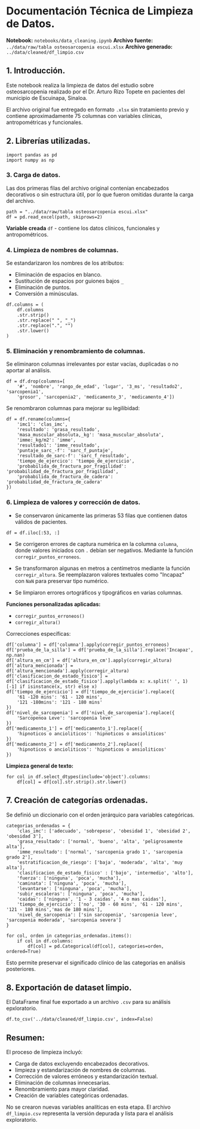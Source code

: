 # Documentación Técnica de Limpieza de Datos.

**Notebook:** `notebooks/data_cleaning.ipynb`
**Archivo fuente:** `../data/raw/tabla osteosarcopenia escui.xlsx`
**Archivo generado:** `../data/cleaned/df_limpio.csv`

## 1. Introducción.

Este notebook realiza la limpieza de datos del estudio sobre osteosarcopenia realizado por el Dr. Arturo Rizo Topete en pacientes del municipio de Escuinapa, Sinaloa. 

El archivo original fue entregado en formato `.xlsx` sin tratamiento previo y contiene aproximadamente 75 columnas con variables clínicas, antropométricas y funcionales.


## 2. Librerías utilizadas.
````
import pandas as pd
import numpy as np
````

### 3. Carga de datos.
Las dos primeras filas del archivo original contenían encabezados decorativos o sin estructura útil, por lo que fueron omitidas durante la carga del archivo.
````
path = "../data/raw/tabla osteosarcopenia escui.xlsx"
df = pd.read_excel(path, skiprows=2)
````
**Variable creada** `df` - contiene los datos clínicos, funcionales y antropométricos.

### 4. Limpieza de nombres de columnas.
Se estandarizaron los nombres de los atributos:
* Eliminación de espacios en blanco.
* Sustitución de espacios por guiones bajos `_`
* Eliminación de puntos.
* Conversión a minúsculas.

````
df.columns = (
    df.columns
    .str.strip()
    .str.replace(" ", "_")
    .str.replace(".", "")
    .str.lower()
)
````

### 5. Eliminación y renombramiento de columnas.
Se eliminaron columnas irrelevantes por estar vacías, duplicadas o no aportar al análisis.
````
df = df.drop(columns=[
    '#', 'nombre', 'rango_de_edad', 'lugar', '3_ms', 'resultado2', 'sarcopenia1',
    'grosor', 'sarcopenia2', 'medicamento_3', 'medicamento_4'])
````

Se renombraron columnas para mejorar su legilibidad:
````
df = df.rename(columns={
    'imc1': 'clas_imc',
    'resultado': 'grasa_resultado',
    'masa_muscular_absoluta,_kg': 'masa_muscular_absoluta',
    'imme:_kg/m2': 'imme',
    'resultado1': 'imme_resultado',
    'puntaje_sarc_-f': 'sarc_f_puntaje',
    'resultado_de_sarc-f': 'sarc_f_resultado',
    'tiempo_de_ejercico': 'tiempo_de_ejercicio',
    'probabilida_de_fractura_por_fragilidad': 'probabilidad_de_fractura_por_fragilidad',
    'probabilida_de_fractura_de_cadera': 'probabilidad_de_fractura_de_cadera'
})
````

### 6. Limpieza de valores y corrección de datos.
* Se conservaron únicamente las primeras 53 filas que contienen datos válidos de pacientes.
````
df = df.iloc[:53, :]
````
* Se corrigeron errores de captura numérica en la columna `columna`, donde valores iniciados con `.` debían ser negativos. Mediante la función `corregir_puntos_erroneos`.

* Se transformaron algunas en metros a centímetros mediante la función `corregir_altura`.
Se reemplazaron valores textuales como "Incapaz" con `NaN` para preservar tipo numérico.
* Se limpiaron errores ortográficos y tipográficos en varias columnas.

**Funciones personalizadas aplicadas:**
* `corregir_puntos_erroneos()`
* `corregir_altura()`

Correcciones específicas:
````
df['columna'] = df['columna'].apply(corregir_puntos_erroneos)
df['prueba_de_la_silla'] = df['prueba_de_la_silla'].replace('Incapaz', np.nan)
df['altura_en_cm'] = df['altura_en_cm'].apply(corregir_altura)
df['altura_mencionada'] = df['altura_mencionada'].apply(corregir_altura)
df['clasificacion_de_estado_fisico'] = df['clasificacion_de_estado_fisico'].apply(lambda x: x.split(' ', 1)[-1] if isinstance(x, str) else x)
df['tiempo_de_ejercicio'] = df['tiempo_de_ejercicio'].replace({
    '61 -120 mins': '61 - 120 mins',
    '121 -180mins': '121 - 180 mins'
})
df['nivel_de_sarcopenia'] = df['nivel_de_sarcopenia'].replace({
    'Sarcopenoa Leve': 'sarcopenia leve'
})
df['medicamento_1'] = df['medicamento_1'].replace({
    'hipnoticos o ancioliticos': 'hipnoticos o ansioliticos'
})
df['medicamento_2'] = df['medicamento_2'].replace({
    'hipnoticos o ancioliticos': 'hipnoticos o ansioliticos'
})
````

**Limpieza general de texto:**
````
for col in df.select_dtypes(include='object').columns:
    df[col] = df[col].str.strip().str.lower()
````

## 7. Creación de categorías ordenadas.
Se definió un diccionario con el orden jerárquico para variables categóricas.
````
categorias_ordenadas = {
    'clas_imc': ['adecuado', 'sobrepeso', 'obesidad 1', 'obesidad 2', 'obesidad 3'],
    'grasa_resultado': ['normal', 'bueno', 'alta', 'peligrosamente alta'],
    'imme_resultado': ['normal', 'sarcopenia grado 1', 'sarcopenia grado 2'],
    'estratificacion_de_riesgo': ['baja', 'moderada', 'alta', 'muy alta'],
    'clasificacion_de_estado_fisico' : ['bajo', 'intermedio', 'alto'],
    'fuerza': ['ninguna', 'poca', 'mucha'],
    'caminata': ['ninguna', 'poca', 'mucha'],
    'levantarse': ['ninguna', 'poca', 'mucha'],
    'subir_escaleras': ['ninguna', 'poca', 'mucha'],
    'caidas': ['ninguna', '1 - 3 caidas', '4 o mas caidas'],
    'tiempo_de_ejercicio': ['no', '30 - 60 mins', '61 - 120 mins', '121 - 180 mins','mas de 180 mins'],
    'nivel_de_sarcopenia': ['sin sarcopenia', 'sarcopenia leve', 'sarcopenia moderada', 'sarcopenia severa']
}

for col, orden in categorias_ordenadas.items():
    if col in df.columns:
        df[col] = pd.Categorical(df[col], categories=orden, ordered=True)
````
Esto permite preservar el significado clínico de las categorías en análisis posteriores.

## 8. Exportación de dataset limpio.
El DataFrame final fue exportado a un archivo `.csv` para su análisis epxloratorio.
````
df.to_csv('../data/cleaned/df_limpio.csv', index=False)
````

## Resumen:
El proceso de limpieza incluyó:
* Carga de datos excluyendo encabezados decorativos.
* limpieza y estandarización de nombres de columnas.
* Corrección de valores erróneos y estandarización textual.
* Eliminación de columnas innecesarias.
* Renombramiento para mayor claridad.
* Creación de variables categóricas ordenadas.

No se crearon nuevas variables analíticas en esta etapa. El archivo `df_limpio.csv` representa la versión depurada y lista para el análisis exploratorio.

